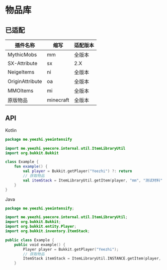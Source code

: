 # 物品库

## 已适配

| 插件名称            | 缩写        | 适配版本 |
|-----------------|-----------|------|
| MythicMobs      | mm        | 全版本  |
| SX-Attribute    | sx        | 2.X  |
| NeigeItems      | ni        | 全版本  |
| OriginAttribute | oa        | 全版本  |
| MMOItems        | mi        | 全版本  |
| 原版物品            | minecraft | 全版本  |

## API

Kotlin

```kotlin
package me.yeezhi.yeeintensify

import me.yeezhi.yeecore.internal.util.ItemLibraryUtil
import org.bukkit.Bukkit

class Example {
    fun example() {
        val player = Bukkit.getPlayer("Yeezhi") ?: return
        // 获取物品
        val itemStack = ItemLibraryUtil.getItem(player, "mm", "测试材料")
    }
}
```

Java

```kotlin
package me.yeezhi.yeeintensify;

import me.yeezhi.yeecore.internal.util.ItemLibraryUtil;
import org.bukkit.Bukkit;
import org.bukkit.entity.Player;
import org.bukkit.inventory.ItemStack;

public class Example {
    public void example() {
        Player player = Bukkit.getPlayer("Yeezhi");
        // 获取物品
        ItemStack itemStack = ItemLibraryUtil.INSTANCE.getItem(player, "mm", "测试材料");
    }

```
